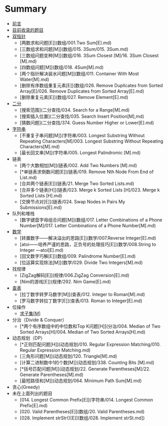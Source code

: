 # Summary

* [前言](README.md)
* [目前收录的题目](topic_include.md)
* [双指针](twopoint.md)
   * [两数求和问题[E]](数组/001.Two Sum[E].md)
   * [三数组求和问题[M]](数组/015. 3Sum/015. 3Sum.md)
   * [三数组问题变种[M]](数组/016. 3Sum Closest [M]/16. 3Sum Closest [M].md)
   * [四数组问题[M]](数组/018. 4Sum[M].md)
   * [两个指针解决装水问题[M]](数组/011. Container With Most Water[M].md)
   * [删除有序数组重复元素[E]](数组/026. Remove Duplicates from Sorted Array[E]/026. Remove Duplicates from Sorted Array[E].md)
   * [删除重复元素[E]](数组/027. Remove Element[E].md)
* [二分](二分查找/README.md)
  * [搜索范围](二分查找/034. Search for a Range[M].md)
  * [搜索插入位置](二分查找/035. Search Insert Position[M],md)
  * [猜数问题](二分查找/374. Guess Number Higher or Lower[E].md)
* [字符串](字符串)
   * [不重复子串问题[M]](字符串/003. Longest Substring Without Repeating Characters[M]/003. Longest Substring Without Repeating Characters[M].md)
   * [最长回文串[M]](字符串/005. Longest Palindromic [M].md)
* 链表
   * [两个大数相加[M]](链表/002. Add Two Numbers [M].md)
   * [*单链表求倒数问题[E]](链表/019. Remove Nth Node From End of List.md)
   * [合并两个链表[E]](链表/21. Merge Two Sorted Lists.md)
   * [合并多个链表[H]](链表/023. Merge k Sorted Lists [H]/023. Merge k Sorted Lists [H].md)
   * [交换节点对[E]](链表/024. Swap Nodes in Pairs   My Submissions[E].md)
* 队列和堆栈
   * [数字键盘字母组合问题[M]](数组/017. Letter Combinations of a Phone Number[M]/017. Letter Combinations of a Phone Number[M].md)
* [数学](数学)
   * [转置数字——解决溢出的思路[E]](数学/007.Reverse Integer[E].md)
   * [atoi——培养严谨的思路，正负号的处理技巧[E]](数学/008.String to Integer —atoi[E].md)
   * [回文数字巧解[E]](数组/009. Palindrome Number[E].md)
   * [位运算实现除法[M]](数学/029. Divide Two Integers[M].md)
* 找规律
   * [ZigZag解码[E]](规律/006.ZigZag Conversion[E].md)
   * [Nim的游戏[E]](规律/292. Nim Game[E].md)
* [查表](查表)
   * [拉丁数字转罗马数字[M]](查表/012. Integer to Roman[M].md)
   * [罗马数字转拉丁数字[E]](查表/013. Roman to Integer[E].md)
* 位操作
  * [求子集[M]](位操作/078.subset[M].md)
* 分治（Divide & Conquer）
   * [*两个有序数组中的中位数和Top K问题[H]](分治/004. Median of Two Sorted Arrays[H]/004. Median of Two Sorted Arrays[H].md)
* 动态规划（DP）
   * [*正则匹配问题[H]](动态规划/010. Regular Expression Matching/010. Regular Expression Matching.md)
   * [三角形问题[M]](动态规划/120. Triangle[M].md)
   * [计算二进制数中1的个数[M]](动态规划/338. Counting Bits [M].md)
   * [*括号匹配问题[M]](动态规划/22. Generate Parentheses[M]/22. Generate Parentheses[M].md)
   * [最短路径和[M]](动态规划/064. Minimum Path Sum[M].md)
* 贪心(Greedy)
* 未在上面列出的题目
   * [014. Longest Common Prefix[E]](字符串/014. Longest Common Prefix[E].md)
   * [020. Valid Parentheses[E]](数组/20. Valid Parentheses.md)
   * [028. Implement strStr()[E]](数组/028. Implement strSt.md])

